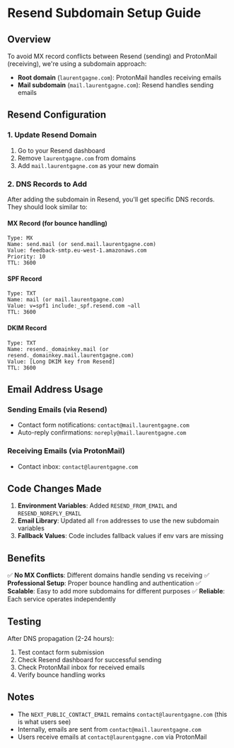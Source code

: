 # Resend Subdomain Setup Guide

## Overview

To avoid MX record conflicts between Resend (sending) and ProtonMail (receiving), we're using a subdomain approach:

- **Root domain** (`laurentgagne.com`): ProtonMail handles receiving emails
- **Mail subdomain** (`mail.laurentgagne.com`): Resend handles sending emails

## Resend Configuration

### 1. Update Resend Domain

1. Go to your Resend dashboard
2. Remove `laurentgagne.com` from domains
3. Add `mail.laurentgagne.com` as your new domain

### 2. DNS Records to Add

After adding the subdomain in Resend, you'll get specific DNS records. They should look similar to:

#### MX Record (for bounce handling)

```
Type: MX
Name: send.mail (or send.mail.laurentgagne.com)
Value: feedback-smtp.eu-west-1.amazonaws.com
Priority: 10
TTL: 3600
```

#### SPF Record

```
Type: TXT
Name: mail (or mail.laurentgagne.com)
Value: v=spf1 include:_spf.resend.com ~all
TTL: 3600
```

#### DKIM Record

```
Type: TXT
Name: resend._domainkey.mail (or resend._domainkey.mail.laurentgagne.com)
Value: [Long DKIM key from Resend]
TTL: 3600
```

## Email Address Usage

### Sending Emails (via Resend)

- Contact form notifications: `contact@mail.laurentgagne.com`
- Auto-reply confirmations: `noreply@mail.laurentgagne.com`

### Receiving Emails (via ProtonMail)

- Contact inbox: `contact@laurentgagne.com`

## Code Changes Made

1. **Environment Variables**: Added `RESEND_FROM_EMAIL` and `RESEND_NOREPLY_EMAIL`
2. **Email Library**: Updated all `from` addresses to use the new subdomain variables
3. **Fallback Values**: Code includes fallback values if env vars are missing

## Benefits

✅ **No MX Conflicts**: Different domains handle sending vs receiving
✅ **Professional Setup**: Proper bounce handling and authentication
✅ **Scalable**: Easy to add more subdomains for different purposes
✅ **Reliable**: Each service operates independently

## Testing

After DNS propagation (2-24 hours):

1. Test contact form submission
2. Check Resend dashboard for successful sending
3. Check ProtonMail inbox for received emails
4. Verify bounce handling works

## Notes

- The `NEXT_PUBLIC_CONTACT_EMAIL` remains `contact@laurentgagne.com` (this is what users see)
- Internally, emails are sent from `contact@mail.laurentgagne.com`
- Users receive emails at `contact@laurentgagne.com` via ProtonMail
